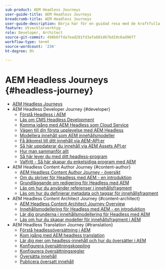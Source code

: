 ```yaml
---
sub-product: AEM Headless Journeys
user-guide-title: AEM Headless Journeys
breadcrumb-title: AEM Headless Journeys
user-guide-description: Börja här för en guidad resa med de kraftfulla och flexibla headless-funktionerna i AEM, deras funktioner och hur du kan utnyttja dem i ditt projekt.
feature: Utvecklarverktyg
role: Developer, Architect
source-git-commit: 498b07fda7ead201fd3afa601d67bd19c6ad96f7
workflow-type: tm+mt
source-wordcount: '234'
ht-degree: 0%

---
```



# AEM Headless Journeys {#headless-journey}

+ [AEM Headless Journeys](/help/journey-headless/home.md)
+ AEM Headless Developer Journey {#developer}
   + [Förstå Headless i AEM](developer/overview.md)
   + [Läs om CMS Headless Development](developer/learn-about.md)
   + [Komma igång med AEM Headless som Cloud Service](developer/getting-started.md)
   + [Vägen till din första upplevelse med AEM Headless](developer/path-to-first-experience.md)
   + [Modellera innehåll som AEM innehållsmodeller](developer/model-your-content.md)
   + [Få åtkomst till ditt innehåll via AEM-API:er](developer/access-your-content.md)
   + [Så här uppdaterar du innehåll via AEM Assets API:er](developer/update-your-content.md)
   + [Hur man sammanför allt](developer/put-it-all-together.md)
   + [Så här lever du med ditt headless-program](developer/go-live.md)
   + [Valfritt - Så här skapar du enkelsidiga program med AEM](developer/create-spa.md)
+ AEM Headless Content Author Journey {#content-author}
   + [AEM Headless Content Author Journey - översikt](author/overview.md)
   + [Om du skriver för Headless med AEM - en introduktion](author/introduction.md)
   + [Grundläggande om redigering för Headless med AEM](author/basics.md)
   + [Läs om hur du använder referenser i innehållsfragment](author/references.md)
   + [Läs om hur du definierar metadata och taggar för innehållsfragment](author/metadata-tagging.md)
+ AEM Headless Content Architect Journey {#content-architect}
   + [AEM Headless Content Architect Journey Overview](architect/overview.md)
   + [Innehållsmodellering för Headless med AEM - en introduktion](architect/introduction.md)
   + [Lär dig grunderna i innehållsmodellering för Headless med AEM](architect/basics.md)
   + [Läs om hur du skapar modeller för innehållsfragment i AEM](architect/model-structure.md)
+ AEM Headless Translation Journey {#translation}
   + [Förstå headlessöversättning i AEM](translation/overview.md)
   + [Kom igång med AEM headless translation](translation/getting-started.md)
   + [Lär dig mer om headless-innehåll och hur du översätter i AEM](translation/learn-about.md)
   + [Konfigurera översättningskoppling](translation/configure-connector.md)
   + [Konfigurera översättningsregler](translation/translation-rules.md)
   + [Översätta innehåll](translation/translate-content.md)
   + [Publicera översatt innehåll](translation/publish-content.md)
